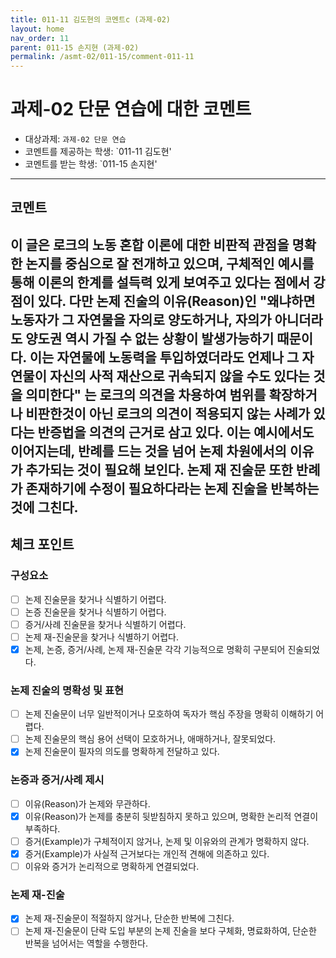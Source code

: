 ```yaml
---
title: 011-11 김도현의 코멘트c (과제-02) 
layout: home
nav_order: 11
parent: 011-15 손지현 (과제-02)
permalink: /asmt-02/011-15/comment-011-11
---
```


# 과제-02 단문 연습에 대한 코멘트

- 대상과제: `과제-02 단문 연습`
- 코멘트를 제공하는 학생: `011-11 김도현' 
- 코멘트를 받는 학생: `011-15 손지현' 

---

## 코멘트

이 글은 로크의 노동 혼합 이론에 대한 비판적 관점을 명확한 논지를 중심으로 잘 전개하고 있으며, 구체적인 예시를 통해 이론의 한계를 설득력 있게 보여주고 있다는 점에서 강점이 있다. 다만 논제 진술의 이유(Reason)인  "왜냐하면 노동자가 그 자연물을 자의로 양도하거나, 자의가 아니더라도 양도권 역시 가질 수 없는 상황이 발생가능하기 때문이다. 이는 자연물에 노동력을 투입하였더라도 언제나 그 자연물이 자신의 사적 재산으로 귀속되지 않을 수도 있다는 것을 의미한다" 는 로크의 의견을 차용하여 범위를 확장하거나 비판한것이 아닌 로크의 의견이 적용되지 않는 사례가 있다는 반증법을 의견의 근거로 삼고 있다. 이는 예시에서도 이어지는데, 반례를 드는 것을 넘어 논제 차원에서의 이유가 추가되는 것이 필요해 보인다. 논제 재 진술문 또한 반례가 존재하기에 수정이 필요하다라는 논제 진술을 반복하는 것에 그친다.
---

## 체크 포인트

### **구성요소**
- [ ] 논제 진술문을 찾거나 식별하기 어렵다.
- [ ] 논증 진술문을 찾거나 식별하기 어렵다.
- [ ] 증거/사례 진술문을 찾거나 식별하기 어렵다.
- [ ] 논제 재-진술문을 찾거나 식별하기 어렵다.
- [x] 논제, 논증, 증거/사례, 논제 재-진술문 각각 기능적으로 명확히 구분되어 진술되었다.

### **논제 진술의 명확성 및 표현**  
- [ ] 논제 진술문이 너무 일반적이거나 모호하여 독자가 핵심 주장을 명확히 이해하기 어렵다.  
- [ ] 논제 진술문의 핵심 용어 선택이 모호하거나, 애매하거나, 잘못되었다.  
- [x] 논제 진술문이 필자의 의도를 명확하게 전달하고 있다.  

### **논증과 증거/사례 제시**  
- [ ] 이유(Reason)가 논제와 무관하다.
- [x] 이유(Reason)가 논제를 충분히 뒷받침하지 못하고 있으며, 명확한 논리적 연결이 부족하다.  
- [ ] 증거(Example)가 구체적이지 않거나, 논제 및 이유와의 관계가 명확하지 않다. 
- [x] 증거(Example)가 사실적 근거보다는 개인적 견해에 의존하고 있다.  
- [ ] 이유와 증거가 논리적으로 명확하게 연결되었다.  

### **논제 재-진술**  
- [x] 논제 재-진술문이 적절하지 않거나, 단순한 반복에 그친다.   
- [ ] 논제 재-진술문이 단락 도입 부분의 논제 진술을 보다 구체화, 명료화하여, 단순한 반복을 넘어서는 역할을 수행한다.  
